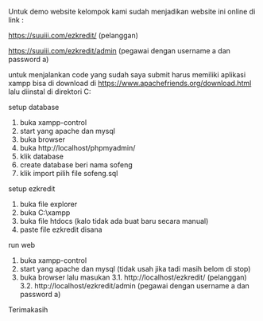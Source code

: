 Untuk demo website kelompok kami sudah menjadikan website ini online di link :

https://suuiii.com/ezkredit/ (pelanggan)

https://suuiii.com/ezkredit/admin (pegawai dengan username a dan password a)




untuk menjalankan code yang sudah saya submit harus memiliki aplikasi xampp
bisa di download di https://www.apachefriends.org/download.html lalu diinstal di direktori C:

setup database
1. buka xampp-control
2. start yang apache dan mysql
3. buka browser
4. buka http://localhost/phpmyadmin/
5. klik database
6. create database beri nama sofeng
7. klik import pilih file sofeng.sql

setup ezkredit
1. buka file explorer
2. buka C:\xampp
3. buka file htdocs (kalo tidak ada buat baru secara manual)
4. paste file ezkredit disana

run web
1. buka xampp-control
2. start yang apache dan mysql (tidak usah jika tadi masih belom di stop)
3. buka browser lalu masukan
3.1. http://localhost/ezkredit/ (pelanggan)
3.2. http://localhost/ezkredit/admin (pegawai dengan username a dan password a)


Terimakasih
